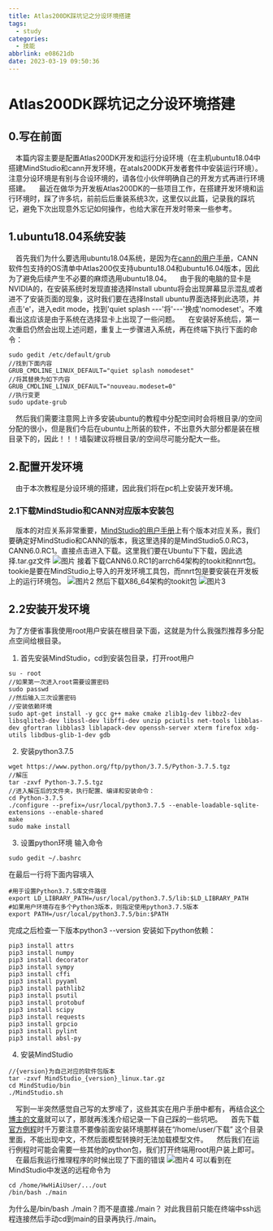 ```yaml
---
title: Atlas200DK踩坑记之分设环境搭建
tags:
  - study
categories:
  - 技能
abbrlink: e08621db
date: 2023-03-19 09:50:36
---
```

# Atlas200DK踩坑记之分设环境搭建
## 0.写在前面
&emsp;本篇内容主要是配置Atlas200DK开发和运行分设环境（在主机ubuntu18.04中搭建MindStudio和cann开发环境，在atals200DK开发者套件中安装运行环境）。注意分设环境是有别与合设环境的，请各位小伙伴明确自己的开发方式再进行环境搭建。
&emsp;最近在做华为开发板Atlas200DK的一些项目工作，在搭建开发环境和运行环境时，踩了许多坑，前前后后重装系统3次，这里仅以此篇，记录我的踩坑记，避免下次出现意外忘记如何操作，也给大家在开发时带来一些参考。
## 1.ubuntu18.04系统安装
&emsp;首先我们为什么要选用ubuntu18.04系统，是因为在[cann的用户手册](https://www.hiascend.com/document/detail/zh/mindstudio/50RC3/releasenote/releasenote_000001.html)，CANN软件包支持的OS清单中Atlas200仅支持ubuntu18.04和ubuntu16.04版本，因此为了避免后续产生不必要的麻烦选用ubuntu18.04。
&emsp;由于我的电脑的显卡是NVIDIA的，在安装系统时发现直接选择Install ubuntu将会出现屏幕显示混乱或者进不了安装页面的现象，这时我们要在选择Install ubuntu界面选择到此选项，并点击'e'，进入edit mode，找到'quiet splash ---'将'---'换成'nomodeset'。不难看出这应该是由于系统在选择显卡上出现了一些问题。
&emsp;在安装好系统后，第一次重启仍然会出现上述问题，重复上一步骤进入系统，再在终端下执行下面的命令：
```ubuntu
sudo gedit /etc/default/grub
//找到下面内容
GRUB_CMDLINE_LINUX_DEFAULT="quiet splash nomodeset"
//将其替换为如下内容
GRUB_CMDLINE_LINUX_DEFAULT="nouveau.modeset=0"
//执行变更
sudo update-grub
```
&emsp;然后我们需要注意网上许多安装ubuntu的教程中分配空间时会将根目录/的空间分配的很小，但是我们今后在ubuntu上所装的软件，不出意外大部分都是装在根目录下的，因此！！！墙裂建议将根目录/的空间尽可能分配大一些。
## 2.配置开发环境
&emsp;由于本次教程是分设环境的搭建，因此我们将在pc机上安装开发环境。
### 2.1下载MindStudio和CANN对应版本安装包
&emsp;版本的对应关系非常重要，[MindStudio的用户手册](https://www.hiascend.com/document/detail/zh/mindstudio/50RC3/releasenote/releasenote_000001.html)上有个版本对应关系，我们要确定好MindStudio和CANN的版本，我这里选择的是MindStudio5.0.RC3，CANN6.0.RC1。直接点击进入下载。这里我们要在Ubuntu下下载，因此选择.tar.gz文件
![图片](/pic/Snipaste_2023-03-20_10-53-44.png)
接着下载CANN6.0.RC1的arrch64架构的tookit和nnrt包。tookie是要在MindStudio上导入的开发环境工具包，而nnrt包是要安装在开发板上的运行环境包。
![图片2](/pic/Snipaste_2023-03-20_11-01-27.png)
然后下载X86_64架构的tookit包
![图片3](/pic/Snipaste_2023-03-20_11-42-05.png)
## 2.2安装开发环境
为了方便省事我使用root用户安装在根目录下面，这就是为什么我强烈推荐多分配点空间给根目录。
1. 首先安装MindStudio，cd到安装包目录，打开root用户
```ubuntu
su - root
//如果第一次进入root需要设置密码
sudo passwd
//然后输入三次设置密码
//安装依赖环境
sudo apt-get install -y gcc g++ make cmake zlib1g-dev libbz2-dev libsqlite3-dev libssl-dev libffi-dev unzip pciutils net-tools libblas-dev gfortran libblas3 liblapack-dev openssh-server xterm firefox xdg-utils libdbus-glib-1-dev gdb
```
2. 安装python3.7.5
```ubuntu
wget https://www.python.org/ftp/python/3.7.5/Python-3.7.5.tgz
//解压
tar -zxvf Python-3.7.5.tgz
//进入解压后的文件夹，执行配置、编译和安装命令：
cd Python-3.7.5
./configure --prefix=/usr/local/python3.7.5 --enable-loadable-sqlite-extensions --enable-shared
make
sudo make install
```
3. 设置python环境
输入命令
```ubuntu
sudo gedit ~/.bashrc
```
在最后一行将下面内容填入
```ubuntu
#用于设置Python3.7.5库文件路径
export LD_LIBRARY_PATH=/usr/local/python3.7.5/lib:$LD_LIBRARY_PATH
#如果用户环境存在多个Python3版本，则指定使用python3.7.5版本
export PATH=/usr/local/python3.7.5/bin:$PATH
```
完成之后检查一下版本python3 --version
安装如下python依赖：
```ubuntu
pip3 install attrs
pip3 install numpy
pip3 install decorator
pip3 install sympy
pip3 install cffi
pip3 install pyyaml
pip3 install pathlib2
pip3 install psutil
pip3 install protobuf
pip3 install scipy
pip3 install requests
pip3 install grpcio
pip3 install pylint
pip3 install absl-py
```
4. 安装MindStudio
```ubuntu
//{version}为自己对应的软件包版本
tar -zxvf MindStudio_{version}_linux.tar.gz
cd MindStudio/bin
./MindStudio.sh
```
&emsp;写到一半突然感觉自己写的太罗嗦了，这些其实在用户手册中都有，再结合[这个博主的文章](https://zhanghui-china.blog.csdn.net/article/details/124611486)就可以了，那就再浅浅介绍记录一下自己踩的一些坑吧。
&emsp;首先下载[官方例程](https://gitee.com/ascend/samples.git)时千万要注意不要像前面安装环境那样装在“/home/user/下载” 这个目录里面，不能出现中文，不然后面模型转换时无法加载模型文件。
&emsp;然后我们在运行例程时可能会需要一些其他的python包，我们打开终端用root用户装上即可。
&emsp;在最后我运行推理程序的时候出现了下面的错误
![图片4](/pic/QQ%E5%9B%BE%E7%89%8720230320123816.jpg)
可以看到在MindStudio中发送的远程命令为
```
cd /home/HwHiAiUser/.../out
/bin/bash ./main
```
为什么是/bin/bash ./main？而不是直接./main？
对此我目前只能在终端中ssh远程连接然后手动cd到main的目录再执行./main。